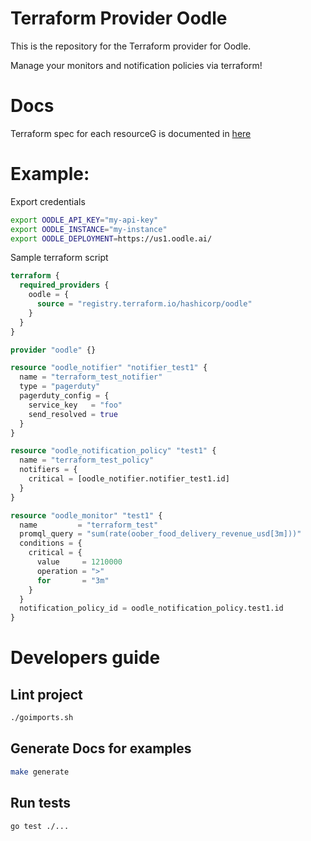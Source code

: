 # Terraform Provider Oodle

This is the repository for the Terraform provider for Oodle.

Manage your monitors and notification policies via terraform!

# Docs
Terraform spec for each resourceG is documented in [here](docs/resources)

# Example:

Export credentials
```bash
export OODLE_API_KEY="my-api-key"
export OODLE_INSTANCE="my-instance"
export OODLE_DEPLOYMENT=https://us1.oodle.ai/
````

Sample terraform script
```terraform
terraform {
  required_providers {
    oodle = {
      source = "registry.terraform.io/hashicorp/oodle"
    }
  }
}

provider "oodle" {}

resource "oodle_notifier" "notifier_test1" {
  name = "terraform_test_notifier"
  type = "pagerduty"
  pagerduty_config = {
    service_key   = "foo"
    send_resolved = true
  }
}

resource "oodle_notification_policy" "test1" {
  name = "terraform_test_policy"
  notifiers = {
    critical = [oodle_notifier.notifier_test1.id]
  }
}

resource "oodle_monitor" "test1" {
  name         = "terraform_test"
  promql_query = "sum(rate(oober_food_delivery_revenue_usd[3m]))"
  conditions = {
    critical = {
      value     = 1210000
      operation = ">"
      for       = "3m"
    }
  }
  notification_policy_id = oodle_notification_policy.test1.id
}
```

# Developers guide

## Lint project
```bash
./goimports.sh
```

## Generate Docs for examples
```bash
make generate
```

## Run tests
```bash
go test ./...
```
